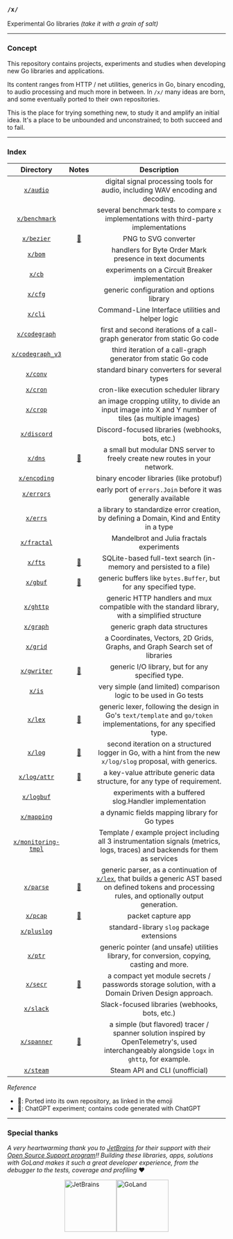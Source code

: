 ### `/x/` 

Experimental Go libraries _(take it with a grain of salt)_

______________

### Concept

This repository contains projects, experiments and studies when developing new Go libraries and applications.

Its content ranges from HTTP / net utilities, generics in Go, binary encoding, to audio processing and much more in between. In `/x/` many ideas are born, and some eventually ported to their own repositories.  

This is the place for trying something new, to study it and amplify an initial idea. It's a place to be unbounded and unconstrained; to both succeed and to fail.


_________

### Index 


|                Directory                 |                    Notes                    |                                                                           Description                                                                            |
|:----------------------------------------:|:-------------------------------------------:|:----------------------------------------------------------------------------------------------------------------------------------------------------------------:|
|           [`x/audio`](./audio)           |                                             |                                         digital signal processing tools for audio, including WAV encoding and decoding.                                          |
|       [`x/benchmark`](./benchmark)       |                                             |                                     several benchmark tests to compare `x` implementations with third-party implementations                                      |
|          [`x/bezier`](./bezier)          |       [🤖](https://chat.openai.com/)        |                                                                       PNG to SVG converter                                                                       |
|             [`x/bom`](./bom)             |                                             |                                                     handlers for Byte Order Mark presence in text documents                                                      |
|              [`x/cb`](./cb)              |                                             |                                                         experiments on a Circuit Breaker implementation                                                          |
|             [`x/cfg`](./cfg)             |                                             |                                                            generic configuration and options library                                                             |
|             [`x/cli`](./cli)             |                                             |                                                        Command-Line Interface utilities and helper logic                                                         |
|       [`x/codegraph`](./codegraph)       |                                             |                                            first and second iterations of a call-graph generator from static Go code                                             |
|    [`x/codegraph_v3`](./codegraph_v3)    |                                             |                                                  third iteration of a call-graph generator from static Go code                                                   |
|            [`x/conv`](./conv)            |                                             |                                                           standard binary converters for several types                                                           |
|            [`x/cron`](./cron)            |                                             |                                                              cron-like execution scheduler library                                                               |
|            [`x/crop`](./crop)            |                                             |                              an image cropping utility, to divide an input image into X and Y number of tiles (as multiple images)                               |
|         [`x/discord`](./discord)         |                                             |                                                         Discord-focused libraries (webhooks, bots, etc.)                                                         |
|             [`x/dns`](./dns)             |   [🚀](https://github.com/zalgonoise/dns)   |                                           a small but modular DNS server to freely create new routes in your network.                                            |
|        [`x/encoding`](./encoding)        |                                             |                                                             binary encoder libraries (like protobuf)                                                             |
|          [`x/errors`](./errors)          |                                             |                                                  early port of `errors.Join` before it was generally available                                                   |
|            [`x/errs`](./errs)            |                                             |                                     a library to standardize error creation, by defining a Domain, Kind and Entity in a type                                     |
|         [`x/fractal`](./fractal)         |                                             |                                                            Mandelbrot and Julia fractals experiments                                                             |
|             [`x/fts`](./fts)             |   [🚀](https://github.com/zalgonoise/fts)   |                                                SQLite-based full-text search (in-memory and persisted to a file)                                                 |
|            [`x/gbuf`](./gbuf)            |  [🚀](https://github.com/zalgonoise/gbuf)   |                                                 generic buffers like `bytes.Buffer`, but for any specified type.                                                 |
|           [`x/ghttp`](./ghttp)           |                                             |                                 generic HTTP handlers and mux compatible with the standard library, with a simplified structure                                  |
|           [`x/graph`](./graph)           |                                             |                                                                  generic graph data structures                                                                   |
|            [`x/grid`](./grid)            |                                             |                                           a Coordinates, Vectors, 2D Grids, Graphs, and Graph Search set of libraries                                            |
|         [`x/gwriter`](./gwriter)         |   [🚀](https://github.com/zalgonoise/gio)   |                                                         generic I/O library, but for any specified type.                                                         |
|              [`x/is`](./is)              |                                             |                                                very simple (and limited) comparison logic to be used in Go tests                                                 |
|             [`x/lex`](./lex)             |   [🚀](https://github.com/zalgonoise/lex)   |                       generic lexer, following the design in Go's `text/template` and `go/token` implementations, for any specified type.                        |
|             [`x/log`](./log)             |  [🚀](https://github.com/zalgonoise/logx)   |                          second iteration on a structured logger in Go, with a hint from the new `x/log/slog` proposal, with generics.                           |
|        [`x/log/attr`](./log/attr)        |  [🚀](https://github.com/zalgonoise/attr)   |                                            a key-value attribute generic data structure, for any type of requirement.                                            |
|          [`x/logbuf`](./logbuf)          |                                             |                                                     experiments with a buffered slog.Handler implementation                                                      |
|         [`x/mapping`](./mapping)         |                                             |                                                          a dynamic fields mapping library for Go types                                                           |
| [`x/monitoring-tmpl`](./monitoring-tmpl) |                                             |                   Template / example project including all 3 instrumentation signals (metrics, logs, traces) and backends for them as services                   |
|           [`x/parse`](./parse)           |  [🚀](https://github.com/zalgonoise/parse)  | generic parser, as a continuation of [`x/lex`](./lex), that builds a generic AST based on defined tokens and processing rules, and optionally output generation. |
|            [`x/pcap`](./pcap)            |       [🤖](https://chat.openai.com/)        |                                                                        packet capture app                                                                        |
|         [`x/pluslog`](./pluslog)         |                                             |                                                            standard-library `slog` package extensions                                                            |
|             [`x/ptr`](./ptr)             |                                             |                                    generic pointer (and unsafe) utilities library, for conversion, copying, casting and more.                                    |
|            [`x/secr`](./secr)            | [🚀](https://github.com/zalgonoise/cloaki)  |                                 a compact yet module secrets / passwords storage solution, with a Domain Driven Design approach.                                 |
|           [`x/slack`](./slack)           |                                             |                                                          Slack-focused libraries (webhooks, bots, etc.)                                                          |
|         [`x/spanner`](./spanner)         | [🚀](https://github.com/zalgonoise/spanner) |          a simple (but flavored) tracer / spanner solution inspired by OpenTelemetry's, used interchangeably alongside `logx` in `ghttp`, for example.           |
|           [`x/steam`](./steam)           |                                             |                                                                  Steam API and CLI (unofficial)                                                                  |


_Reference_

- 🚀: Ported into its own repository, as linked in the emoji 
- 🤖: ChatGPT experiment; contains code generated with ChatGPT
_________


### Special thanks

_A very heartwarming thank you to [JetBrains](https://www.jetbrains.com/) for their support with their [Open Source Support program](https://jb.gg/OpenSourceSupport)!! Building these libraries, apps, solutions with GoLand makes it such a great developer experience, from the debugger to the tests, coverage and profiling_ ❤️

<div style="display: flex; align-items: center; justify-content: center">
    <a href="https://www.jetbrains.com/" title="JetBrains"><img width="120" height="120" title="JetBrains" src="https://resources.jetbrains.com/storage/products/company/brand/logos/jb_beam.png"></a>
    <a href="https://www.jetbrains.com/go" title="GoLand"><img width="120" height="120" title="GoLand" src="https://resources.jetbrains.com/storage/products/company/brand/logos/GoLand_icon.png"></a>
</div>